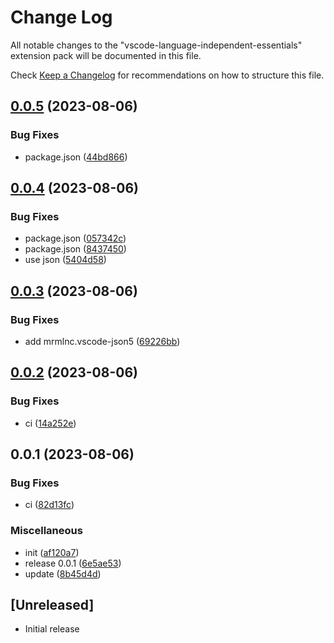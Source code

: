 # Change Log

All notable changes to the "vscode-language-independent-essentials" extension pack will be documented in this file.

Check [Keep a Changelog](http://keepachangelog.com/) for recommendations on how to structure this file.

## [0.0.5](https://github.com/james-curtis/vscode-language-essentials/compare/v0.0.4...v0.0.5) (2023-08-06)


### Bug Fixes

* package.json ([44bd866](https://github.com/james-curtis/vscode-language-essentials/commit/44bd86601f2cc1a5fa39dca9589bc89ce0d5fb53))

## [0.0.4](https://github.com/james-curtis/vscode-language-essentials/compare/v0.0.3...v0.0.4) (2023-08-06)


### Bug Fixes

* package.json ([057342c](https://github.com/james-curtis/vscode-language-essentials/commit/057342c7125022767d686c32e74a8653ab151ae8))
* package.json ([8437450](https://github.com/james-curtis/vscode-language-essentials/commit/843745009532ebffd8969ebef541641ede91b08b))
* use json ([5404d58](https://github.com/james-curtis/vscode-language-essentials/commit/5404d5884ed44a14f1be2367aee4c8b9d5e3d6dc))

## [0.0.3](https://github.com/james-curtis/vscode-language-essentials/compare/v0.0.2...v0.0.3) (2023-08-06)


### Bug Fixes

* add mrmlnc.vscode-json5 ([69226bb](https://github.com/james-curtis/vscode-language-essentials/commit/69226bbddb4ced6f1580ff8d35e597f7dcd9df27))

## [0.0.2](https://github.com/james-curtis/vscode-language-essentials/compare/v0.0.1...v0.0.2) (2023-08-06)


### Bug Fixes

* ci ([14a252e](https://github.com/james-curtis/vscode-language-essentials/commit/14a252ed821afbb834826774dd9b30086c2c3078))

## 0.0.1 (2023-08-06)


### Bug Fixes

* ci ([82d13fc](https://github.com/james-curtis/vscode-language-essentials/commit/82d13fc288553f5bd06b19bb549670e34f9214a3))


### Miscellaneous

* init ([af120a7](https://github.com/james-curtis/vscode-language-essentials/commit/af120a7654231d8c23f9eb6898b79ab57e70f450))
* release 0.0.1 ([6e5ae53](https://github.com/james-curtis/vscode-language-essentials/commit/6e5ae534ccdd4e01fba208077dc2d8b91ba78c9d))
* update ([8b45d4d](https://github.com/james-curtis/vscode-language-essentials/commit/8b45d4d023576174a8498fbae1fe4112fafc7ca1))

## [Unreleased]

- Initial release
